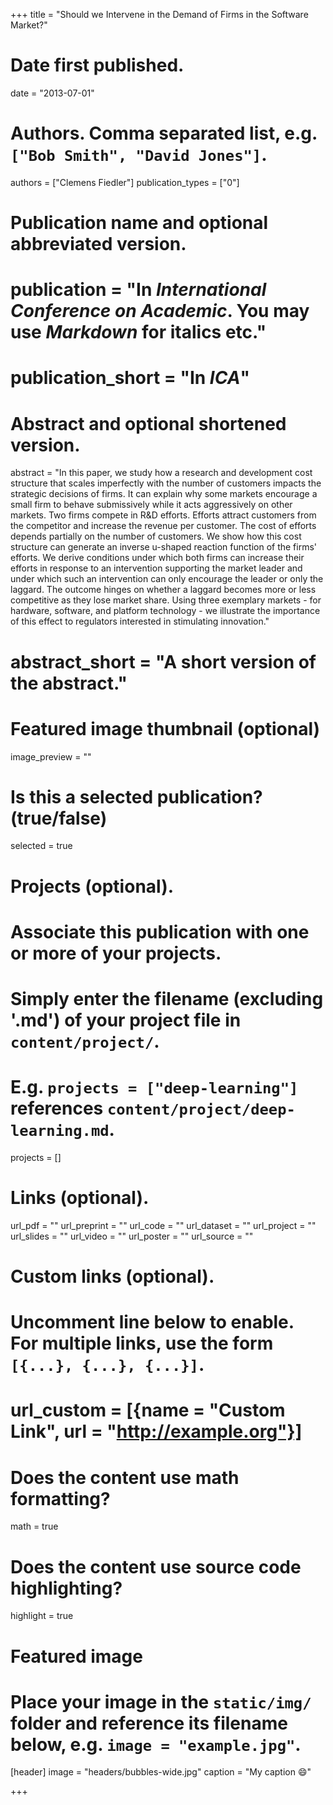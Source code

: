 +++
title = "Should we Intervene in the Demand of Firms in the Software Market?"

# Date first published.
date = "2013-07-01"

# Authors. Comma separated list, e.g. `["Bob Smith", "David Jones"]`.
authors = ["Clemens Fiedler"]
publication_types = ["0"]

# Publication name and optional abbreviated version.
# publication = "In *International Conference on Academic*. You may use *Markdown* for italics etc."
# publication_short = "In *ICA*"

# Abstract and optional shortened version.
abstract = "In this paper, we study how a research and development cost structure that scales imperfectly with the number of customers impacts the strategic decisions of firms. It can explain why some markets encourage a small firm to behave submissively while it acts aggressively on other markets. Two firms compete in R&D efforts. Efforts attract customers from the competitor and increase the revenue per customer. The cost of efforts depends partially on the number of customers. We show how this cost structure can generate an inverse u-shaped reaction function of the firms' efforts. We derive conditions under which both firms can increase their efforts in response to an intervention supporting the market leader and under which such an intervention can only encourage the leader or only the laggard. The outcome hinges on whether a laggard becomes more or less competitive as they lose market share. Using three exemplary markets - for hardware, software, and platform technology - we illustrate the importance of this effect to regulators interested in stimulating innovation."
# abstract_short = "A short version of the abstract."

# Featured image thumbnail (optional)
image_preview = ""

# Is this a selected publication? (true/false)
selected = true

# Projects (optional).
#   Associate this publication with one or more of your projects.
#   Simply enter the filename (excluding '.md') of your project file in `content/project/`.
#   E.g. `projects = ["deep-learning"]` references `content/project/deep-learning.md`.
projects = []

# Links (optional).
url_pdf = ""
url_preprint = ""
url_code = ""
url_dataset = ""
url_project = ""
url_slides = ""
url_video = ""
url_poster = ""
url_source = ""

# Custom links (optional).
#   Uncomment line below to enable. For multiple links, use the form `[{...}, {...}, {...}]`.
# url_custom = [{name = "Custom Link", url = "http://example.org"}]

# Does the content use math formatting?
math = true

# Does the content use source code highlighting?
highlight = true

# Featured image
# Place your image in the `static/img/` folder and reference its filename below, e.g. `image = "example.jpg"`.
[header]
image = "headers/bubbles-wide.jpg"
caption = "My caption 😄"

+++
